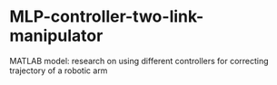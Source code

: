 # MLP-controller-two-link-manipulator
MATLAB model: research on using different controllers for correcting trajectory of a robotic arm
